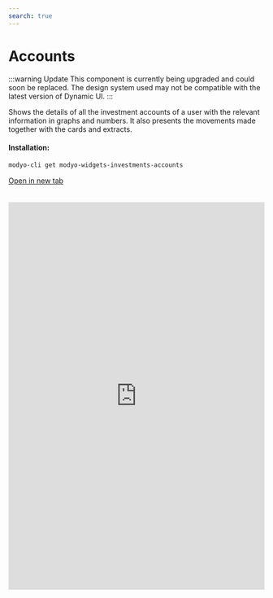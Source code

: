 ```yaml
---
search: true
---
```


# Accounts

:::warning Update
This component is currently being upgraded and could soon be replaced. The design system used may not be compatible with the latest version of Dynamic UI.
:::

Shows the details of all the investment accounts of a user with the relevant information in graphs and numbers. It also presents the movements made together with the cards and extracts.

#### Installation:

```bash
modyo-cli get modyo-widgets-investments-accounts
```

[Open in new tab](https://widgets.modyo.com/investments/accounts)

<iframe id="widgetFrame" src="https://widgets.modyo.com/investments/accounts" width="100%" frameBorder="0" style="min-height:762px;overflow:auto;margin-top:20px;"/>

| Features                    | Description                                                                                                                                                                                                                                                                                                                                                                                                                                               |
|----------------------------------|-----------------------------------------------------------------------------------------------------------------------------------------------------------------------------------------------------------------------------------------------------------------------------------------------------------------------------------------------------------------------------------------------------------------------------------------------------------|
| Account Summary             | Groups all of the client's investment accounts. Each investment account has its own tab with detailed information.                                                                                                                                                                                                                                                                                      |
| Investment Account              | Concentrates all the information associated with a specific investment account, presenting the data numerically and graphically. It includes an area with the Dividends Paid on the day of the consultation and another for the shares in the portfolio. It allows you to configure the Account, view the Details of the Investments, obtain the cards, Transfer, and Deposit to the Account.                                                                                           |
| Account Settings             | Allows the user to choose a name for the investment account and enable the option of receiving information by email like purchase/sale statements and confirmations (stocks, mutual funds, etc.).                                                                                                                                                                                                           |
| Account Statements             | Displays a list of statements to review within a configurable date range. The statements appear as PDFs that can be downloaded and reviewed.                                                                                                                                                                                                                                                                                      |
| Account Details                | Lists the types of instruments that exist within the investment account. Includes a summary of all the specific instruments that correspond to the type of investment selected. Displays investment escrow, pricing, and distribution information. Through these summaries, you can review the details of the account transaction history. Allows the user to see the movements associated with the investment account. |
| Detailed Account Movements | Delivers a set of options that allow the user to select date periods and movement types, including transfer movements. Shows the specific movements and their detail, as well as all the operations that are pending and not yet completed.                                                                                                                                                                                               |

<script>

  export default {
    mounted() {

      function setIframeHeightCO(id, ht) {
          var ifrm = document.getElementById(id);
          if(ifrm) {
            ifrm.style.height = ht + 4 + "px";
          }
      }
      // iframed document sends its height using postMessage
      function handleDocHeightMsg(e) {
          // check origin
          if ( e.origin === 'https://widgets-es.modyo.com' ) {
              // parse data
              var data = JSON.parse( e.data );

              console.log('data:', data)
              // check data object
              if ( data['docHeight'] ) {
                  setIframeHeightCO( 'widgetFrame', data['docHeight'] );
              } else {
                  setIframeHeightCO( 'widgetFrame', 700 );
              }
          }
      }

      // assign message handler
      if ( window.addEventListener ) {
          window.addEventListener('message', handleDocHeightMsg, false);
      }
    }
  }

</script>